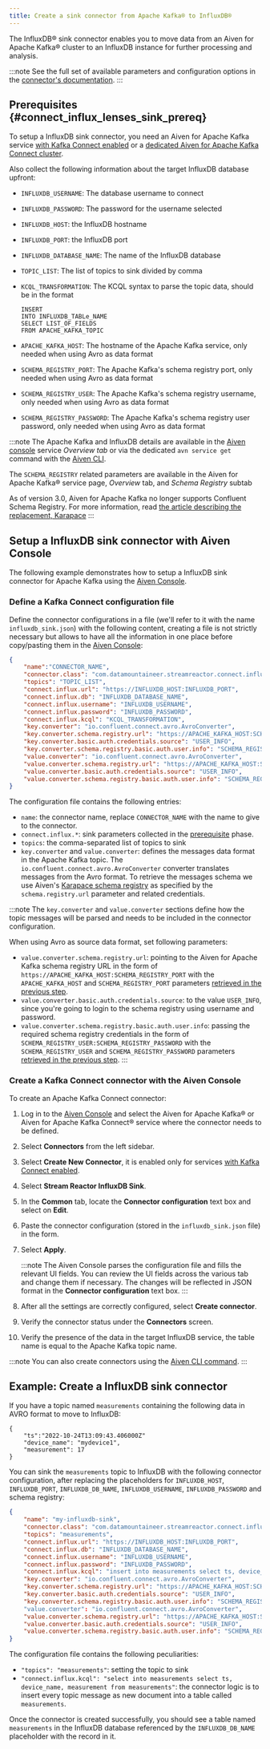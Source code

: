 ```yaml
---
title: Create a sink connector from Apache Kafka® to InfluxDB®
---
```


The InfluxDB® sink connector enables you to move data from an Aiven for
Apache Kafka® cluster to an InfluxDB instance for further processing and
analysis.

:::note
See the full set of available parameters and configuration
options in the [connector's
documentation](https://docs.lenses.io/connectors/sink/influx).
:::

## Prerequisites {#connect_influx_lenses_sink_prereq}

To setup a InfluxDB sink connector, you need an Aiven for Apache Kafka
service [with Kafka Connect enabled](enable-connect) or a
[dedicated Aiven for Apache Kafka Connect cluster](/docs/products/kafka/kafka-connect/get-started#apache_kafka_connect_dedicated_cluster).

Also collect the following information about the
target InfluxDB database upfront:

-   `INFLUXDB_USERNAME`: The database username to connect

-   `INFLUXDB_PASSWORD`: The password for the username selected

-   `INFLUXDB_HOST`: the InfluxDB hostname

-   `INFLUXDB_PORT`: the InfluxDB port

-   `INFLUXDB_DATABASE_NAME`: The name of the InfluxDB database

-   `TOPIC_LIST`: The list of topics to sink divided by comma

-   `KCQL_TRANSFORMATION`: The KCQL syntax to parse the topic data,
    should be in the format

    ```
    INSERT
    INTO INFLUXDB_TABLe_NAME
    SELECT LIST_OF_FIELDS
    FROM APACHE_KAFKA_TOPIC
    ```

-   `APACHE_KAFKA_HOST`: The hostname of the Apache Kafka service, only
    needed when using Avro as data format

-   `SCHEMA_REGISTRY_PORT`: The Apache Kafka's schema registry port,
    only needed when using Avro as data format

-   `SCHEMA_REGISTRY_USER`: The Apache Kafka's schema registry
    username, only needed when using Avro as data format

-   `SCHEMA_REGISTRY_PASSWORD`: The Apache Kafka's schema registry user
    password, only needed when using Avro as data format

:::note
The Apache Kafka and InfluxDB details are available in the [Aiven
console](https://console.aiven.io/) service *Overview tab* or via the
dedicated `avn service get` command with the
[Aiven CLI](/docs/tools/cli/service-cli#avn_service_get).

The `SCHEMA_REGISTRY` related parameters are available in the Aiven for
Apache Kafka® service page, *Overview* tab, and *Schema Registry* subtab

As of version 3.0, Aiven for Apache Kafka no longer supports Confluent
Schema Registry. For more information, read [the article describing the
replacement, Karapace](https://help.aiven.io/en/articles/5651983)
:::

## Setup a InfluxDB sink connector with Aiven Console

The following example demonstrates how to setup a InfluxDB sink
connector for Apache Kafka using the [Aiven
Console](https://console.aiven.io/).

### Define a Kafka Connect configuration file

Define the connector configurations in a file (we'll refer to it with
the name `influxdb_sink.json`) with the following content, creating a
file is not strictly necessary but allows to have all the information in
one place before copy/pasting them in the [Aiven
Console](https://console.aiven.io/):

```json
{
    "name":"CONNECTOR_NAME",
    "connector.class": "com.datamountaineer.streamreactor.connect.influx.InfluxSinkConnector",
    "topics": "TOPIC_LIST",
    "connect.influx.url": "https://INFLUXDB_HOST:INFLUXDB_PORT",
    "connect.influx.db": "INFLUXDB_DATABASE_NAME",
    "connect.influx.username": "INFLUXDB_USERNAME",
    "connect.influx.password": "INFLUXDB_PASSWORD",
    "connect.influx.kcql": "KCQL_TRANSFORMATION",
    "key.converter": "io.confluent.connect.avro.AvroConverter",
    "key.converter.schema.registry.url": "https://APACHE_KAFKA_HOST:SCHEMA_REGISTRY_PORT",
    "key.converter.basic.auth.credentials.source": "USER_INFO",
    "key.converter.schema.registry.basic.auth.user.info": "SCHEMA_REGISTRY_USER:SCHEMA_REGISTRY_PASSWORD",
    "value.converter": "io.confluent.connect.avro.AvroConverter",
    "value.converter.schema.registry.url": "https://APACHE_KAFKA_HOST:SCHEMA_REGISTRY_PORT",
    "value.converter.basic.auth.credentials.source": "USER_INFO",
    "value.converter.schema.registry.basic.auth.user.info": "SCHEMA_REGISTRY_USER:SCHEMA_REGISTRY_PASSWORD"
}
```

The configuration file contains the following entries:

-   `name`: the connector name, replace `CONNECTOR_NAME` with the name
    to give to the connector.
-   `connect.influx.*`: sink parameters collected in the
    [prerequisite](/docs/products/kafka/kafka-connect/howto/influx-sink#connect_influx_lenses_sink_prereq) phase.
-   `topics`: the comma-separated list of topics to sink
-   `key.converter` and `value.converter`: defines the messages data
    format in the Apache Kafka topic. The
    `io.confluent.connect.avro.AvroConverter` converter translates
    messages from the Avro format. To retrieve the messages schema we
    use Aiven's [Karapace schema
    registry](https://github.com/aiven/karapace) as specified by the
    `schema.registry.url` parameter and related credentials.

:::note
The `key.converter` and `value.converter` sections define how the topic
messages will be parsed and needs to be included in the connector
configuration.

When using Avro as source data format, set following
parameters:

-   `value.converter.schema.registry.url`: pointing to the Aiven for
    Apache Kafka schema registry URL in the form of
    `https://APACHE_KAFKA_HOST:SCHEMA_REGISTRY_PORT` with the
    `APACHE_KAFKA_HOST` and `SCHEMA_REGISTRY_PORT` parameters
    [retrieved in the previous step](/docs/products/kafka/kafka-connect/howto/influx-sink#connect_influx_lenses_sink_prereq).
-   `value.converter.basic.auth.credentials.source`: to the value
    `USER_INFO`, since you're going to login to the schema registry
    using username and password.
-   `value.converter.schema.registry.basic.auth.user.info`: passing the
    required schema registry credentials in the form of
    `SCHEMA_REGISTRY_USER:SCHEMA_REGISTRY_PASSWORD` with the
    `SCHEMA_REGISTRY_USER` and `SCHEMA_REGISTRY_PASSWORD` parameters
    [retrieved in the previous step](/docs/products/kafka/kafka-connect/howto/influx-sink#connect_influx_lenses_sink_prereq).
:::

### Create a Kafka Connect connector with the Aiven Console

To create an Apache Kafka Connect connector:

1.  Log in to the [Aiven Console](https://console.aiven.io/) and select
    the Aiven for Apache Kafka® or Aiven for Apache Kafka Connect®
    service where the connector needs to be defined.

2.  Select **Connectors** from the left sidebar.

3.  Select **Create New Connector**, it is enabled only for
    services
    [with Kafka Connect enabled](enable-connect).

4.  Select **Stream Reactor InfluxDB Sink**.

5.  In the **Common** tab, locate the **Connector configuration** text
    box and select on **Edit**.

6.  Paste the connector configuration (stored in the
    `influxdb_sink.json` file) in the form.

7.  Select **Apply**.

    :::note
    The Aiven Console parses the configuration file and fills the
    relevant UI fields. You can review the UI fields across the various
    tab and change them if necessary. The changes will be reflected in
    JSON format in the **Connector configuration** text box.
    :::

8.  After all the settings are correctly configured, select **Create
    connector**.

9.  Verify the connector status under the **Connectors** screen.

10. Verify the presence of the data in the target InfluxDB service, the
    table name is equal to the Apache Kafka topic name.

:::note
You can also create connectors using the
[Aiven CLI command](/docs/tools/cli/service/connector#avn_service_connector_create).
:::

## Example: Create a InfluxDB sink connector

If you have a topic named `measurements` containing the following data
in AVRO format to move to InfluxDB:

```
{
    "ts":"2022-10-24T13:09:43.406000Z"
    "device_name": "mydevice1",
    "measurement": 17
}
```

You can sink the `measurements` topic to InfluxDB with the following
connector configuration, after replacing the placeholders for
`INFLUXDB_HOST`, `INFLUXDB_PORT`, `INFLUXDB_DB_NAME`,
`INFLUXDB_USERNAME`, `INFLUXDB_PASSWORD` and schema registry:

```json
{
    "name": "my-influxdb-sink",
    "connector.class": "com.datamountaineer.streamreactor.connect.influx.InfluxSinkConnector",
    "topics": "measurements",
    "connect.influx.url": "https://INFLUXDB_HOST:INFLUXDB_PORT",
    "connect.influx.db": "INFLUXDB_DATABASE_NAME",
    "connect.influx.username": "INFLUXDB_USERNAME",
    "connect.influx.password": "INFLUXDB_PASSWORD",
    "connect.influx.kcql": "insert into measurements select ts, device_name, measurement from measurements",
    "key.converter": "io.confluent.connect.avro.AvroConverter",
    "key.converter.schema.registry.url": "https://APACHE_KAFKA_HOST:SCHEMA_REGISTRY_PORT",
    "key.converter.basic.auth.credentials.source": "USER_INFO",
    "key.converter.schema.registry.basic.auth.user.info": "SCHEMA_REGISTRY_USER:SCHEMA_REGISTRY_PASSWORD"
    "value.converter": "io.confluent.connect.avro.AvroConverter",
    "value.converter.schema.registry.url": "https://APACHE_KAFKA_HOST:SCHEMA_REGISTRY_PORT",
    "value.converter.basic.auth.credentials.source": "USER_INFO",
    "value.converter.schema.registry.basic.auth.user.info": "SCHEMA_REGISTRY_USER:SCHEMA_REGISTRY_PASSWORD"
}
```

The configuration file contains the following peculiarities:

-   `"topics": "measurements"`: setting the topic to sink
-   `"connect.influx.kcql": "select into measurements select ts, device_name, measurement from measurements"`:
    the connector logic is to insert every topic message as new document
    into a table called `measurements`.

Once the connector is created successfully, you should see a table named
`measurements` in the InfluxDB database referenced by the
`INFLUXDB_DB_NAME` placeholder with the record in it.
